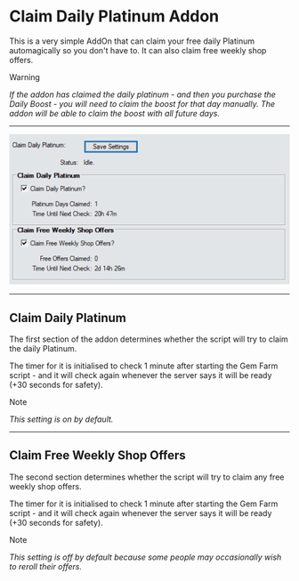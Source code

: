# Claim Daily Platinum Addon

This is a very simple AddOn that can claim your free daily Platinum automagically so you don't have to. It can also claim free weekly shop offers.

> [!WARNING]
> *If the addon has claimed the daily platinum - and then you purchase the Daily Boost - you will need to claim the boost for that day manually. The addon will be able to claim the boost with all future days.*

___

![Claim Daily Platinum Fix Addon Preview Image](images/ClaimDailyPlatinumAddonPreview.png)

___

## Claim Daily Platinum

The first section of the addon determines whether the script will try to claim the daily Platinum.

The timer for it is initialised to check 1 minute after starting the Gem Farm script - and it will check again whenever the server says it will be ready (+30 seconds for safety).

> [!NOTE]
> *This setting is on by default.*

___

## Claim Free Weekly Shop Offers

The second section determines whether the script will try to claim any free weekly shop offers.

The timer for it is initialised to check 1 minute after starting the Gem Farm script - and it will check again whenever the server says it will be ready (+30 seconds for safety).

> [!NOTE]
> *This setting is off by default because some people may occasionally wish to reroll their offers.*